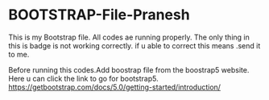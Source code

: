 # BOOTSTRAP-File-Pranesh
This is my Bootstrap file. All codes ae running properly. The only thing in this is badge is not working correctly. if u able to correct this means .send it to me.



Before running this codes.Add boostrap file from the boostrap5 website.
Here u can click the link to go for  bootstrap5.
https://getbootstrap.com/docs/5.0/getting-started/introduction/
